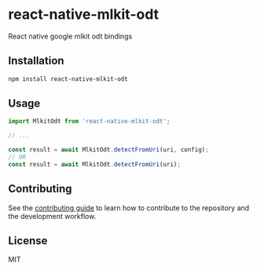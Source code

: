 # react-native-mlkit-odt

React native google mlkit odt bindings

## Installation

```sh
npm install react-native-mlkit-odt
```

## Usage

```js
import MlkitOdt from 'react-native-mlkit-odt';

// ...

const result = await MlkitOdt.detectFromUri(uri, config);
// OR
const result = await MlkitOdt.detectFromUri(uri);
```

## Contributing

See the [contributing guide](CONTRIBUTING.md) to learn how to contribute to the repository and the development workflow.

## License

MIT
